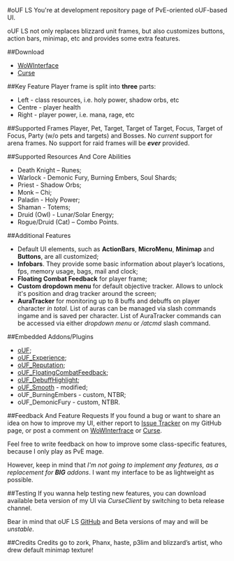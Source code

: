 #oUF LS
You're at development repository page of PvE-oriented oUF-based UI.

oUF LS not only replaces blizzard unit frames, but also customizes
buttons, action bars, minimap, etc and provides some extra features.

##Download
- [WoWInterface](http://www.wowinterface.com/downloads/info22662-oUFLS.html)
- [Curse](http://www.curse.com/addons/wow/ouf-ls)

##Key Feature
Player frame is split into **three** parts: 
- Left - class resources, i.e. holy power, shadow orbs, etc
- Centre - player health 
- Right - player power, i.e. mana, rage, etc

##Supported Frames
Player, Pet, Target, Target of Target, Focus, Target of Focus, 
Party (w/o pets and targets) and Bosses.
No _current_ support for arena frames.
No support for raid frames will be _**ever**_ provided.

##Supported Resources And Core Abilities
- Death Knight – Runes;
- Warlock - Demonic Fury, Burning Embers, Soul Shards;
- Priest - Shadow Orbs;
- Monk – Chi;
- Paladin - Holy Power;
- Shaman - Totems;
- Druid (Owl) - Lunar/Solar Energy;
- Rogue/Druid (Cat) – Combo Points.
 
##Additional Features
- Default UI elements, such as **ActionBars**, **MicroMenu**,
**Minimap** and **Buttons**, are all customized;
- **Infobars**. They provide some basic information about player’s
  locations, fps, memory usage, bags, mail and clock;
- **Floating Combat Feedback** for player frame;
- **Custom dropdown menu** for default objective tracker. Allows to
  unlock it's position and drag tracker around the screen;
- **AuraTracker** for monitoring up to 8 buffs and debuffs on player
  character _in total_. List of auras can be managed via slash
  commands ingame and is saved per character. List of AuraTracker
  commands can be accessed via either _dropdown menu_ or _/atcmd_
  slash command.

##Embedded Addons/Plugins
- [oUF](https://github.com/haste/oUF);
- [oUF_Experience](https://github.com/p3lim-wow/oUF_Experience);
- [oUF_Reputation](https://github.com/p3lim-wow/oUF_Reputation);
- [oUF_FloatingCombatFeedback](https://github.com/ls-/oUF_FloatingCombatFeedback);
- [oUF_DebuffHighlight](http://www.wowinterface.com/downloads/info21715-oUFDebuffHighlightRedux.html);
- [oUF_Smooth](http://www.wowinterface.com/downloads/info11503-oUFSmoothUpdate.html) - modified;
- oUF_BurningEmbers - custom, NTBR;
- oUF_DemonicFury - custom, NTBR.

##Feedback And Feature Requests
If you found a bug or want to share an idea on how to improve my UI,
either report to [Issue Tracker](https://github.com/ls-/oUF_LS/issues?state=open)
on my GitHub page, or post a comment on [WoWInterfrace](http://www.wowinterface.com/downloads/info22662-oUFLS.html#comments)
or [Curse](http://www.curse.com/addons/wow/ouf-ls#comments).

Feel free to write feedback on how to improve some class-specific
features, because I only play as PvE mage.

However, keep in mind that _I'm not going to implement any 
features, as a replacement for **BIG** addons_. I want my interface to
be as lightweight as possible.

##Testing
If you wanna help testing new features, you can download available
beta version of my UI via _CurseClient_ by switching to beta release
channel.

Bear in mind that oUF LS [GitHub](https://github.com/ls-/oUF_LS) and Beta
versions of may and will be _unstable_.

##Credits
Credits go to zork, Phanx, haste, p3lim and blizzard’s artist, who
drew default minimap texture!

